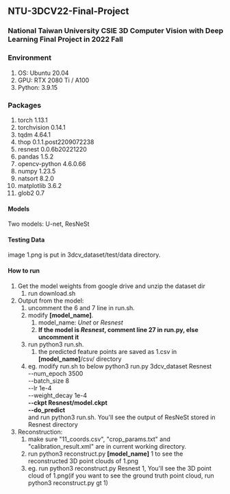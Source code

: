 ## NTU-3DCV22-Final-Project
### National Taiwan University CSIE 3D Computer Vision with Deep Learning Final Project in 2022 Fall

### Environment
1.  OS: Ubuntu 20.04
2.  GPU: RTX 2080 Ti / A100
3.  Python: 3.9.15

### Packages
1.  torch 1.13.1
2.  torchvision 0.14.1
3.  tqdm 4.64.1
4.  thop 0.1.1.post2209072238
5.  resnest 0.0.6b20221220
6.  pandas 1.5.2
7.  opencv-python 4.6.0.66
8.  numpy 1.23.5
9.  natsort 8.2.0
10. matplotlib 3.6.2
11. glob2 0.7

#### Models
Two models: U-net, ResNeSt

#### Testing Data
image 1.png is put in 3dcv_dataset/test/data directory.



#### How to run
1.  Get the model weights from google drive and unzip the dataset dir
    1.  run download.sh
2.  Output from the model:
    1.  uncomment the 6 and 7 line in run.sh.
    2.  modify **[model_name]**.
        1.  model_name: *Unet* or *Resnest*
        2.  **If the model is *Resnest*, comment line 27 in run.py, else uncomment it**
    3. run python3 run.sh.
       1. the predicted feature points are saved as 1.csv in **[model_name]**/csv/ directory
    4. eg. modify run.sh to below
    python3 run.py 3dcv_dataset Resnest \
    --num_epoch 3500 \
    --batch_size 8 \
    --lr 1e-4 \
    --weight_decay 1e-4 \
    **--ckpt Resnest/model.ckpt** \
    **--do_predict** \
    and run python3 run.sh. You'll see the output of ResNeSt stored in Resnest directory 
3. Reconstruction:
   1.  make sure "11_coords.csv", "crop_params.txt" and "calibration_result.xml" are in current working directory.
   2.  run python3 reconstruct.py **[model_name]** 1 to see the reconstructed 3D point clouds of 1.png
   3.  eg. run python3 reconstruct.py Resnest 1, You'll see the 3D point cloud of 1.png(if you want to see the ground truth point cloud, run python3 reconstruct.py gt 1)